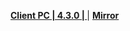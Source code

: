 **[Client PC | 4.3.0 |  ](https://d2wztyirwsuyyo.cloudfront.net/tmp/com.miHoYo.bh3global/pc/BH3_v4.3.0_56ac969975b.7z)** | **[Mirror](http://bigfile-os-mihayo.akamaized.net/com.miHoYo.bh3oversea/pc/BH3_v4.3.0_56ac969975b.7z)**
